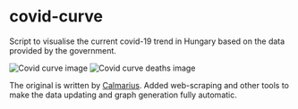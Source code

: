 # covid-curve
Script to visualise the current covid-19 trend in Hungary based on the data provided by the government.

![Covid curve image](https://i.imgur.com/KKTM1VX.png)
![Covid curve deaths image](https://i.imgur.com/he4Qpif.png)

The original is written by [Calmarius](https://github.com/Calmarius). Added web-scraping and other tools to make the data updating and graph generation fully automatic.
